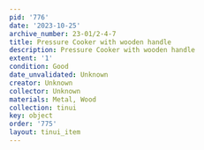 ```yaml
---
pid: '776'
date: '2023-10-25'
archive_number: 23-01/2-4-7
title: Pressure Cooker with wooden handle
description: Pressure Cooker with wooden handle
extent: '1'
condition: Good
date_unvalidated: Unknown
creator: Unknown
collector: Unknown
materials: Metal, Wood
collection: tinui
key: object
order: '775'
layout: tinui_item
---
```

